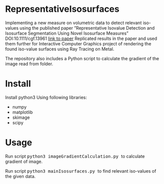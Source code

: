 # RepresentativeIsosurfaces

Implementing a new measure on volumetric data to detect relevant iso-values using the published paper ”Representative Isovalue
Detection and Isosurface Segmentation Using Novel Isosurface Measures” DOI:10.1111/cgf.13961 [link to paper](https://www.researchgate.net/publication/343051674_Representative_Isovalue_Detection_and_Isosurface_Segmentation_Using_Novel_Isosurface_Measures)
Replicated results in the paper and used them further for Interactive Computer Graphics project of rendering the found iso-value surfaces using Ray Tracing on Metal.

The repository also includes a Python script to calculate the gradient of the image read from folder.


Install
=======

Install python3 
Using following libraries:
- numpy 
- matplotlib
- skimage 
- scipy


Usage
=====

Run script <kbd>python3 imageGradientCalculation.py </kbd> to calculate gradient of image. 

Run script <kbd>python3 mainIsosurfaces.py </kbd> to find relevant iso-values of the given data. 
